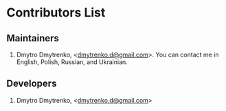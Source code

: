 # Contributors List

## Maintainers

1. Dmytro Dmytrenko, <[dmytrenko.d@gmail.com](mailto:dmytrenko.d@gmail.com)>. You can contact me in
English, Polish, Russian, and Ukrainian.

## Developers

1. Dmytro Dmytrenko, <[dmytrenko.d@gmail.com](mailto:dmytrenko.d@gmail.com)>
